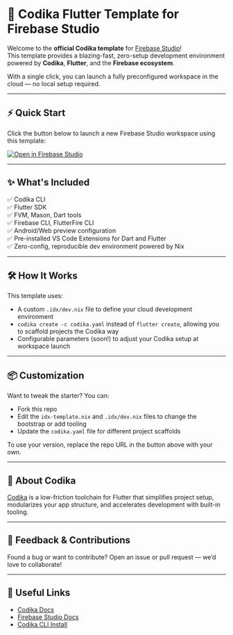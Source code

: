 # 🚀 Codika Flutter Template for Firebase Studio

Welcome to the **official Codika template** for [Firebase Studio](https://studio.firebase.google.com/)!  
This template provides a blazing-fast, zero-setup development environment powered by **Codika**, **Flutter**, and the **Firebase ecosystem**.

With a single click, you can launch a fully preconfigured workspace in the cloud — no local setup required.

---

## ⚡ Quick Start

Click the button below to launch a new Firebase Studio workspace using this template:

[![Open in Firebase Studio](https://img.shields.io/badge/Open%20in-Firebase%20Studio-orange?logo=firebase)](https://studio.firebase.google.com/new?template=https://github.com/codika-io/codika_firebase_studio)

---

## ✨ What's Included

✅ Codika CLI  
✅ Flutter SDK  
✅ FVM, Mason, Dart tools  
✅ Firebase CLI, FlutterFire CLI  
✅ Android/Web preview configuration  
✅ Pre-installed VS Code Extensions for Dart and Flutter  
✅ Zero-config, reproducible dev environment powered by Nix  

---

## 🛠️ How It Works

This template uses:

- A custom `.idx/dev.nix` file to define your cloud development environment
- `codika create -c codika.yaml` instead of `flutter create`, allowing you to scaffold projects the Codika way
- Configurable parameters (soon!) to adjust your Codika setup at workspace launch

---

## 📦 Customization

Want to tweak the starter? You can:

- Fork this repo
- Edit the `idx-template.nix` and `.idx/dev.nix` files to change the bootstrap or add tooling
- Update the `codika.yaml` file for different project scaffolds

To use your version, replace the repo URL in the button above with your own.

---

## 🤝 About Codika

[Codika](https://codika.io) is a low-friction toolchain for Flutter that simplifies project setup, modularizes your app structure, and accelerates development with built-in tooling.

---

## 🧪 Feedback & Contributions

Found a bug or want to contribute? Open an issue or pull request — we’d love to collaborate!

---

## 🔗 Useful Links

- [Codika Docs](https://docs.codika.io)
- [Firebase Studio Docs](https://developers.google.com/idx/)
- [Codika CLI Install](https://install.codika.dev)
